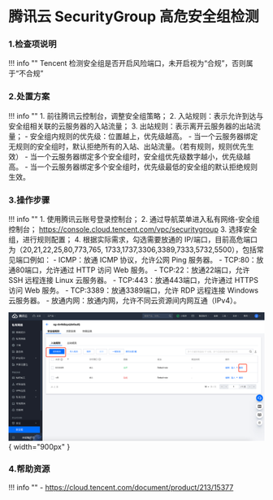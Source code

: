 # 腾讯云 SecurityGroup 高危安全组检测

### 1.检查项说明
!!! info ""
    Tencent  检测安全组是否开启风险端口，未开启视为“合规”，否则属于“不合规”

### 2.处置方案
!!! info ""
    1. 前往腾讯云控制台，调整安全组策略；
    2. 入站规则：表示允许到达与安全组相关联的云服务器的入站流量；
    3. 出站规则：表示离开云服务器的出站流量；
        - 安全组内规则的优先级：位置越上，优先级越高。
        - 当一个云服务器绑定无规则的安全组时，默认拒绝所有的入站、出站流量。（若有规则，规则优先生效）
        - 当一个云服务器绑定多个安全组时，安全组优先级数字越小，优先级越高。
        - 当一个云服务器绑定多个安全组时，优先级最低的安全组的默认拒绝规则生效。


### 3.操作步骤
!!! info ""
    1. 使用腾讯云账号登录控制台；
    2. 通过导航菜单进入私有网络-安全组控制台； https://console.cloud.tencent.com/vpc/securitygroup
    3. 选择安全组，进行规则配置；
    4. 根据实际需求，勾选需要放通的 IP/端口，目前高危端口为（20,21,22,25,80,773,765, 1733,1737,3306,3389,7333,5732,5500），包括常见端口例如：
        - ICMP：放通 ICMP 协议，允许公网 Ping 服务器。
        - TCP:80：放通80端口，允许通过 HTTP 访问 Web 服务。
        - TCP:22：放通22端口，允许 SSH 远程连接 Linux 云服务器。
        - TCP:443：放通443端口，允许通过 HTTPS 访问 Web 服务。
        - TCP:3389：放通3389端口，允许 RDP 远程连接 Windows 云服务器。
        - 放通内网：放通内网，允许不同云资源间内网互通（IPv4）。

![处置方案-修改安全组规则](../../img/suggest/tencent/network-policy.png){ width="900px" }

### 4.帮助资源
!!! info ""
    - https://cloud.tencent.com/document/product/213/15377
    